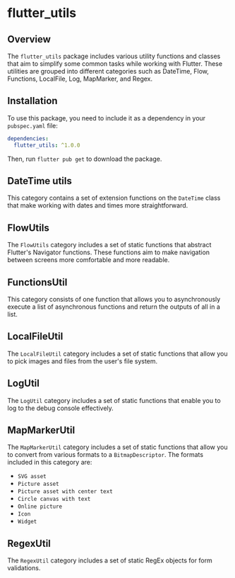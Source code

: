 # flutter_utils

## Overview

The `flutter_utils` package includes various utility functions and classes that aim to simplify some common tasks while working with Flutter. These utilities are grouped into different categories such as DateTime, Flow, Functions, LocalFile, Log, MapMarker, and Regex.

## Installation

To use this package, you need to include it as a dependency in your `pubspec.yaml` file:

```yaml
dependencies:
  flutter_utils: ^1.0.0
```

Then, run `flutter pub get` to download the package.

## DateTime utils

This category contains a set of extension functions on the `DateTime` class that make working with dates and times more straightforward.

## FlowUtils

The `FlowUtils` category includes a set of static functions that abstract Flutter's Navigator functions. These functions aim to make navigation between screens more comfortable and more readable.

## FunctionsUtil

This category consists of one function that allows you to asynchronously execute a list of asynchronous functions and return the outputs of all in a list.

## LocalFileUtil

The `LocalFileUtil` category includes a set of static functions that allow you to pick images and files from the user's file system.

## LogUtil

The `LogUtil` category includes a set of static functions that enable you to log to the debug console effectively.

## MapMarkerUtil

The `MapMarkerUtil` category includes a set of static functions that allow you to convert from various formats to a `BitmapDescriptor`. The formats included in this category are:

- `SVG asset`
- `Picture asset`
- `Picture asset with center text`
- `Circle canvas with text`
- `Online picture`
- `Icon`
- `Widget`

## RegexUtil

The `RegexUtil` category includes a set of static RegEx objects for form validations.
